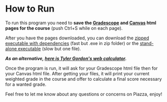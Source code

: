# How to Run
To run this program you need to **save the [Gradescope](https://www.gradescope.com/courses/55479) and [Canvas](https://utah.instructure.com/courses/565788/grades) html pages for the course** (push Ctrl+S while on each page).

After you have the pages downloaded, you can download the [zipped executable with dependencies](https://github.com/nightdr/CS-2420-Calculator/raw/master/executable/cs2420Calculator.zip) (fast but .exe in zip folder) or the [stand-alone executable](https://github.com/nightdr/CS-2420-Calculator/raw/master/executable/cs2420Calculator.exe) (slow but one file).


***As an alternative, [here is Tyler Gordon's web calculator](https://d1b10bmlvqabco.cloudfront.net/attach/jz9d9ep2gh26us/jqphd5rbax02zj/k3etm0h01zpi/Grade_Calculator.html).***


Once the program is run, it will ask for your Gradescope html file then for your Canvas html file. After getting your files, it will print your current weighted grade in the course and offer to calculate a final score necessary for a wanted grade.

Feel free to let me know about any questions or concerns on Piazza, enjoy!
